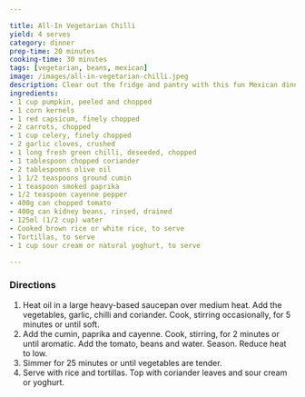 ```yaml
---

title: All-In Vegetarian Chilli
yield: 4 serves
category: dinner
prep-time: 20 minutes
cooking-time: 30 minutes
tags: [vegetarian, beans, mexican] 
image: /images/all-in-vegetarian-chilli.jpeg
description: Clear out the fridge and pantry with this fun Mexican dinner idea.
ingredients:
- 1 cup pumpkin, peeled and chopped
- 1 corn kernels
- 1 red capsicum, finely chopped
- 2 carrots, chopped
- 1 cup celery, finely chopped
- 2 garlic cloves, crushed
- 1 long fresh green chilli, deseeded, chopped
- 1 tablespoon chopped coriander
- 2 tablespoons olive oil
- 1 1/2 teaspoons ground cumin
- 1 teaspoon smoked paprika
- 1/2 teaspoon cayenne pepper
- 400g can chopped tomato
- 400g can kidney beans, rinsed, drained
- 125ml (1/2 cup) water
- Cooked brown rice or white rice, to serve
- Tortillas, to serve
- 1 cup sour cream or natural yoghurt, to serve

---
```


### Directions

1. Heat oil in a large heavy-based saucepan over medium heat. Add the vegetables, garlic, chilli and coriander. Cook, stirring occasionally, for 5 minutes or until soft. 
2. Add the cumin, paprika and cayenne. Cook, stirring, for 2 minutes or until aromatic. Add the tomato, beans and water. Season. Reduce heat to low. 
3. Simmer for 25 minutes or until vegetables are tender.
4. Serve with rice and tortillas. Top with coriander leaves and sour cream or yoghurt.